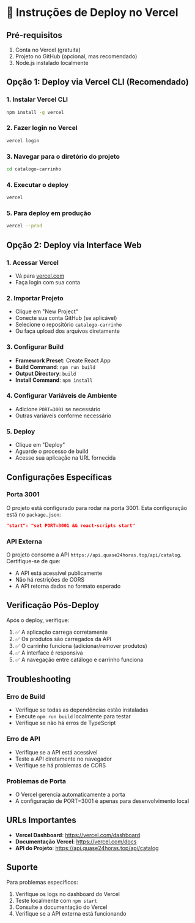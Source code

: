 # 🚀 Instruções de Deploy no Vercel

## Pré-requisitos

1. Conta no Vercel (gratuita)
2. Projeto no GitHub (opcional, mas recomendado)
3. Node.js instalado localmente

## Opção 1: Deploy via Vercel CLI (Recomendado)

### 1. Instalar Vercel CLI
```bash
npm install -g vercel
```

### 2. Fazer login no Vercel
```bash
vercel login
```

### 3. Navegar para o diretório do projeto
```bash
cd catalogo-carrinho
```

### 4. Executar o deploy
```bash
vercel
```

### 5. Para deploy em produção
```bash
vercel --prod
```

## Opção 2: Deploy via Interface Web

### 1. Acessar Vercel
- Vá para [vercel.com](https://vercel.com)
- Faça login com sua conta

### 2. Importar Projeto
- Clique em "New Project"
- Conecte sua conta GitHub (se aplicável)
- Selecione o repositório `catalogo-carrinho`
- Ou faça upload dos arquivos diretamente

### 3. Configurar Build
- **Framework Preset**: Create React App
- **Build Command**: `npm run build`
- **Output Directory**: `build`
- **Install Command**: `npm install`

### 4. Configurar Variáveis de Ambiente
- Adicione `PORT=3001` se necessário
- Outras variáveis conforme necessário

### 5. Deploy
- Clique em "Deploy"
- Aguarde o processo de build
- Acesse sua aplicação na URL fornecida

## Configurações Específicas

### Porta 3001
O projeto está configurado para rodar na porta 3001. Esta configuração está no `package.json`:

```json
"start": "set PORT=3001 && react-scripts start"
```

### API Externa
O projeto consome a API `https://api.quase24horas.top/api/catalog`. Certifique-se de que:
- A API está acessível publicamente
- Não há restrições de CORS
- A API retorna dados no formato esperado

## Verificação Pós-Deploy

Após o deploy, verifique:

1. ✅ A aplicação carrega corretamente
2. ✅ Os produtos são carregados da API
3. ✅ O carrinho funciona (adicionar/remover produtos)
4. ✅ A interface é responsiva
5. ✅ A navegação entre catálogo e carrinho funciona

## Troubleshooting

### Erro de Build
- Verifique se todas as dependências estão instaladas
- Execute `npm run build` localmente para testar
- Verifique se não há erros de TypeScript

### Erro de API
- Verifique se a API está acessível
- Teste a API diretamente no navegador
- Verifique se há problemas de CORS

### Problemas de Porta
- O Vercel gerencia automaticamente a porta
- A configuração de PORT=3001 é apenas para desenvolvimento local

## URLs Importantes

- **Vercel Dashboard**: https://vercel.com/dashboard
- **Documentação Vercel**: https://vercel.com/docs
- **API do Projeto**: https://api.quase24horas.top/api/catalog

## Suporte

Para problemas específicos:
1. Verifique os logs no dashboard do Vercel
2. Teste localmente com `npm start`
3. Consulte a documentação do Vercel
4. Verifique se a API externa está funcionando
